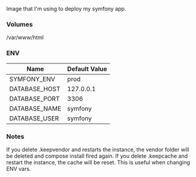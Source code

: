 Image that I'm using to deploy my symfony app.

### Volumes
/var/www/html

### ENV
Name          | Default Value
--------------|--------------
SYMFONY_ENV   | prod 
DATABASE_HOST | 127.0.0.1
DATABASE_PORT | 3306
DATABASE_NAME | symfony
DATABASE_USER | symfony

### Notes
If you delete .keepvendor and restarts the instance, the vendor folder will be deleted and compose install fired again.
If you delete .keepcache and restart the instance, the cache will be reset. This is useful when changing ENV vars.

